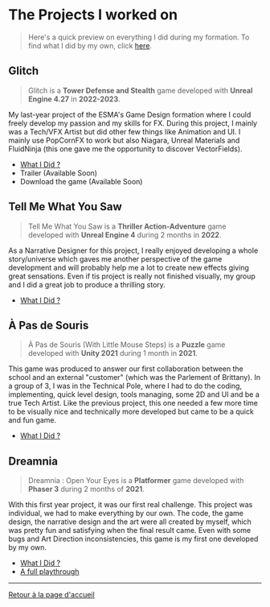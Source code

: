 # The Projects I worked on

> Here's a quick preview on everything I did during my formation. To find what I did by my own, click [here]().

## Glitch

> Glitch is a **Tower Defense and Stealth** game developed with **Unreal Engine 4.27** in **2022-2023**.

My last-year project of the ESMA's Game Design formation where I could freely develop my passion and my skills for FX. During this project, I mainly was a Tech/VFX Artist but did other few things like Animation and UI. I mainly use PopCornFX to work but also Niagara, Unreal Materials and FluidNinja (this one gave me the opportunity to discover VectorFields).

- [What I Did ?](https://github.com/MatthieuAUBERT/MatthieuAUBERT.github.io/blob/main/Projects/SchoolProjects/Glitch/Glitch.md)
- Trailer (Available Soon)
- Download the game (Available Soon)

## Tell Me What You Saw

> Tell Me What You Saw is a **Thriller Action-Adventure** game developed with **Unreal Engine 4** during  2 months in **2022**.

As a Narrative Designer for this project, I really enjoyed developing a whole story/universe which gaves me another perspective of the game development and will probably help me a lot to create new effects giving great sensations. Even if tis project is really not finished visually, my group and I did a great job to produce a thrilling story.

- [What I Did ?](https://github.com/MatthieuAUBERT/MatthieuAUBERT.github.io/blob/main/Projects/SchoolProjects/TMWYS/TellMeWhatYouSaw.md)

## À Pas de Souris

> À Pas de Souris (With Little Mouse Steps) is a **Puzzle** game developed with **Unity 2021** during 1 month in **2021**.

This game was produced to answer our first collaboration between the school and an external "customer" (which was the Parlement of Brittany). In a group of 3, I was in the Technical Pole, where I had to do the coding, implementing, quick level design, tools managing, some 2D and UI and be a true Tech Artist. Like the previous project, this one needed a few more time to be visually nice and technically more developed but came to be a quick and fun game.

- [What I Did ?](https://github.com/MatthieuAUBERT/MatthieuAUBERT.github.io/blob/main/Projects/SchoolProjects/APasDeSouris/APasDeSouris.md)

## Dreamnia

> Dreamnia : Open Your Eyes is a **Platformer** game developed with **Phaser 3** during 2 months of **2021**.

With this first year project, it was our first real challenge. This project was individual, we had to make everything by our own. The code, the game design, the narrative design and the art were all created by myself, which was pretty fun and satisfying when the final result came. Even with some bugs and Art Direction inconsistencies, this game is my first one developed by my own.

- [What I Did ?](https://github.com/MatthieuAUBERT/MatthieuAUBERT.github.io/blob/main/Projects/SchoolProjects/Dreamnia/Dreamnia.md)
- [A full playthrough](https://youtu.be/tyygOTL3HG0)

---

[Retour à la page d'accueil](https://github.com/MatthieuAUBERT/MatthieuAUBERT.github.io)
